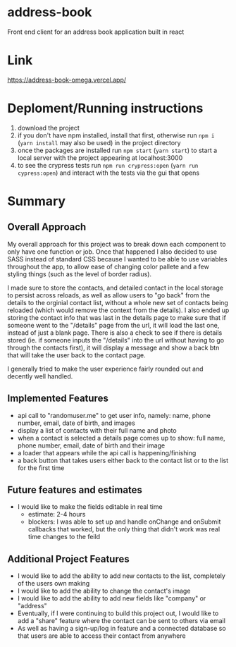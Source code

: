 # address-book
Front end client for an address book application built in react

# Link
https://address-book-omega.vercel.app/

# Deploment/Running instructions
1. download the project
2. if you don't have npm installed, install that first, otherwise run ```npm i``` (```yarn install``` may also be used) in the project directory
3. once the packages are installed run ```npm start``` (```yarn start```) to start a local server with the project appearing at localhost:3000
4. to see the crypress tests run ```npm run crypress:open``` (```yarn run cypress:open```) and interact with the tests via the gui that opens


# Summary
## Overall Approach

My overall approach for this project was to break down each component to only have one function or job. Once that happened I also decided to use SASS instead of standard CSS because I wanted to be able to use variables throughout the app, to allow ease of changing color pallete and a few styling things (such as the level of border radius).

I made sure to store the contacts, and detailed contact in the local storage to persist across reloads, as well as allow users to "go back" from the details to the orginial contact list, without a whole new set of contacts being reloaded (which would remove the context from the details). I also ended up storing the contact info that was last in the details page to make sure that if someone went to the "/details" page from the url, it will load the last one, instead of just a blank page. There is also a check to see if there is details stored (ie. if someone inputs the "/details" into the url without having to go through the contacts first), it will display a message and show a back btn that will take the user back to the contact page.

I generally tried to make the user experience fairly rounded out and decently well handled.

## Implemented Features
- api call to "randomuser.me" to get user info, namely: name, phone number, email, date of birth, and images
- display a list of contacts with their full name and photo
- when a contact is selected a details page comes up to show: full name, phone number, email, date of birth and their image
- a loader that appears while the api call is happening/finishing
- a back button that takes users either back to the contact list or to the list for the first time

## Future features and estimates
- I would like to make the fields editable in real time
  - estimate: 2-4 hours 
  - blockers: I was able to set up and handle onChange and onSubmit callbacks that worked, but the only thing that didn't work was real time changes to the feild

## Additional Project Features
- I would like to add the ability to add new contacts to the list, completely of the users own making
- I would like to add the ability to change the contact's image
- I would like to add the ability to add new fields like "company" or "address"
- Eventually, if I were continuing to build this project out, I would like to add a "share" feature where the contact can be sent to others via email
- As well as having a sign-up/log in feature and a connected database so that users are able to access their contact from anywhere
